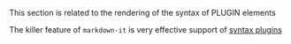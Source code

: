 This section is related to the rendering of the syntax of PLUGIN elements

The killer feature of `markdown-it` is very effective support of
[syntax plugins](https://www.npmjs.org/browse/keyword/markdown-it-plugin)